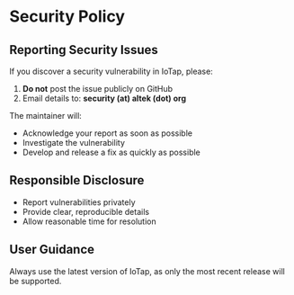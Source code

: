 # Security Policy

## Reporting Security Issues

If you discover a security vulnerability in IoTap, please:

1. **Do not** post the issue publicly on GitHub
2. Email details to: **security (at) altek (dot) org**

The maintainer will:
- Acknowledge your report as soon as possible
- Investigate the vulnerability
- Develop and release a fix as quickly as possible

## Responsible Disclosure

- Report vulnerabilities privately
- Provide clear, reproducible details
- Allow reasonable time for resolution

## User Guidance

Always use the latest version of IoTap, as only the most recent release will be supported.
